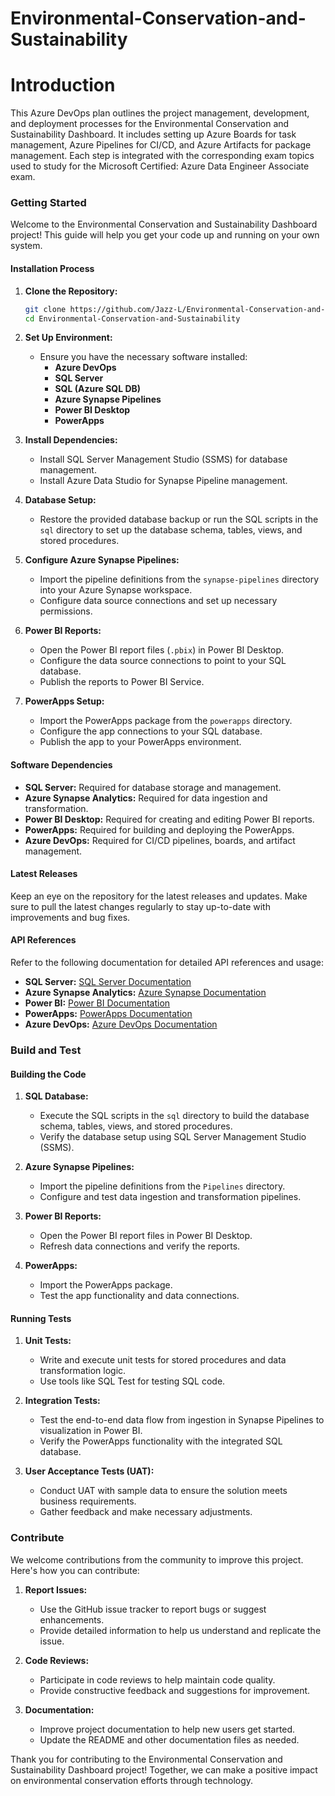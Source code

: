 # Environmental-Conservation-and-Sustainability
# Introduction 
This Azure DevOps plan outlines the project management, development, and deployment processes for the Environmental Conservation and Sustainability Dashboard. It includes setting up Azure Boards for task management, Azure Pipelines for CI/CD, and Azure Artifacts for package management. Each step is integrated with the corresponding exam topics used to study for the Microsoft Certified: Azure Data Engineer Associate exam.

### Getting Started

Welcome to the Environmental Conservation and Sustainability Dashboard project! This guide will help you get your code up and running on your own system.

#### Installation Process

1. **Clone the Repository:**
   ```sh
   git clone https://github.com/Jazz-L/Environmental-Conservation-and-Sustainability.git
   cd Environmental-Conservation-and-Sustainability
   ```

2. **Set Up Environment:**
   - Ensure you have the necessary software installed:
     - **Azure DevOps**
     - **SQL Server**
     - **SQL (Azure SQL DB)**
     - **Azure Synapse Pipelines**
     - **Power BI Desktop**
     - **PowerApps**
   

3. **Install Dependencies:**
   - Install SQL Server Management Studio (SSMS) for database management.
   - Install Azure Data Studio for Synapse Pipeline management.

4. **Database Setup:**
   - Restore the provided database backup or run the SQL scripts in the `sql` directory to set up the database schema, tables, views, and stored procedures.

5. **Configure Azure Synapse Pipelines:**
   - Import the pipeline definitions from the `synapse-pipelines` directory into your Azure Synapse workspace.
   - Configure data source connections and set up necessary permissions.

6. **Power BI Reports:**
   - Open the Power BI report files (`.pbix`) in Power BI Desktop.
   - Configure the data source connections to point to your SQL database.
   - Publish the reports to Power BI Service.

7. **PowerApps Setup:**
   - Import the PowerApps package from the `powerapps` directory.
   - Configure the app connections to your SQL database.
   - Publish the app to your PowerApps environment.

#### Software Dependencies

- **SQL Server:** Required for database storage and management.
- **Azure Synapse Analytics:** Required for data ingestion and transformation.
- **Power BI Desktop:** Required for creating and editing Power BI reports.
- **PowerApps:** Required for building and deploying the PowerApps.
- **Azure DevOps:** Required for CI/CD pipelines, boards, and artifact management.

#### Latest Releases

Keep an eye on the repository for the latest releases and updates. Make sure to pull the latest changes regularly to stay up-to-date with improvements and bug fixes.

#### API References

Refer to the following documentation for detailed API references and usage:

- **SQL Server:** [SQL Server Documentation](https://docs.microsoft.com/en-us/sql/sql-server/)
- **Azure Synapse Analytics:** [Azure Synapse Documentation](https://docs.microsoft.com/en-us/azure/synapse-analytics/)
- **Power BI:** [Power BI Documentation](https://docs.microsoft.com/en-us/power-bi/)
- **PowerApps:** [PowerApps Documentation](https://docs.microsoft.com/en-us/powerapps/)
- **Azure DevOps:** [Azure DevOps Documentation](https://docs.microsoft.com/en-us/azure/devops/)

### Build and Test

#### Building the Code

1. **SQL Database:**
   - Execute the SQL scripts in the `sql` directory to build the database schema, tables, views, and stored procedures.
   - Verify the database setup using SQL Server Management Studio (SSMS).

2. **Azure Synapse Pipelines:**
   - Import the pipeline definitions from the `Pipelines` directory.
   - Configure and test data ingestion and transformation pipelines.

3. **Power BI Reports:**
   - Open the Power BI report files in Power BI Desktop.
   - Refresh data connections and verify the reports.

4. **PowerApps:**
   - Import the PowerApps package.
   - Test the app functionality and data connections.

#### Running Tests

1. **Unit Tests:**
   - Write and execute unit tests for stored procedures and data transformation logic.
   - Use tools like SQL Test for testing SQL code.

2. **Integration Tests:**
   - Test the end-to-end data flow from ingestion in Synapse Pipelines to visualization in Power BI.
   - Verify the PowerApps functionality with the integrated SQL database.

3. **User Acceptance Tests (UAT):**
   - Conduct UAT with sample data to ensure the solution meets business requirements.
   - Gather feedback and make necessary adjustments.

### Contribute

We welcome contributions from the community to improve this project. Here's how you can contribute:

1. **Report Issues:**
   - Use the GitHub issue tracker to report bugs or suggest enhancements.
   - Provide detailed information to help us understand and replicate the issue.

2. **Code Reviews:**
   - Participate in code reviews to help maintain code quality.
   - Provide constructive feedback and suggestions for improvement.

3. **Documentation:**
   - Improve project documentation to help new users get started.
   - Update the README and other documentation files as needed.

Thank you for contributing to the Environmental Conservation and Sustainability Dashboard project! Together, we can make a positive impact on environmental conservation efforts through technology.
